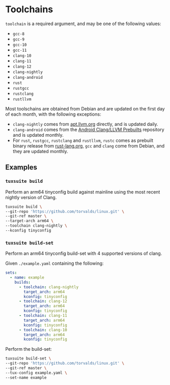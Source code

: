# Toolchains

`toolchain` is a required argument, and may be one of the following values:

- `gcc-8`
- `gcc-9`
- `gcc-10`
- `gcc-11`
- `clang-10`
- `clang-11`
- `clang-12`
- `clang-nightly`
- `clang-android`
- `rust`
- `rustgcc`
- `rustclang`
- `rustllvm`

Most toolschains are obtained from Debian and are updated on the first day of
each month, with the following exceptions:

- `clang-nightly` comes from [apt.llvm.org](https://apt.llvm.org/) directly,
  and is updated daily.
- `clang-android` comes from the [Android Clang/LLVM
  Prebuilts](https://android.googlesource.com/platform/prebuilts/clang/host/linux-x86/)
  repository and is updated monthly.
- For `rust`, `rustgcc`, `rustclang` and `rustllvm`, `rustc` comes as prebuilt
  binary release from [rust-lang.org](https://rust-lang.org/), `gcc` and
  `clang` come from Debian, and they are updated monthly.

## Examples

### `tuxsuite build`

Perform an arm64 tinyconfig build against mainline using the most recent
nightly version of Clang.

```sh
tuxsuite build \
--git-repo 'https://github.com/torvalds/linux.git' \
--git-ref master \
--target-arch arm64 \
--toolchain clang-nightly \
--kconfig tinyconfig
```

### `tuxsuite build-set`

Perform an arm64 tinyconfig build-set with 4 supported versions of clang.

Given `./example.yaml` containing the following:

```yaml
sets:
  - name: example
    builds:
      - toolchain: clang-nightly
        target_arch: arm64
        kconfig: tinyconfig
      - toolchain: clang-12
        target_arch: arm64
        kconfig: tinyconfig
      - toolchain: clang-11
        target_arch: arm64
        kconfig: tinyconfig
      - toolchain: clang-10
        target_arch: arm64
        kconfig: tinyconfig
```

Perform the build-set:

```sh
tuxsuite build-set \
--git-repo 'https://github.com/torvalds/linux.git' \
--git-ref master \
--tux-config example.yaml \
--set-name example
```
